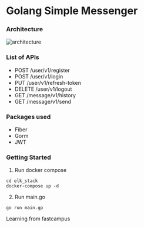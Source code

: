 # Golang Simple Messenger
### Architecture
![architecture](https://github.com/user-attachments/assets/e58188eb-2d7a-4004-8ef5-0dea47c9fc72)

### List of APIs
- POST /user/v1/register
- POST /user/v1/login
- PUT /user/v1/refresh-token
- DELETE /user/v1/logout
- GET /message/v1/history
- GET /message/v1/send

### Packages used
- Fiber
- Gorm
- JWT

### Getting Started
1. Run docker compose

```
cd elk_stack
docker-compose up -d
```

2. Run main.go

```
go run main.gp
```

Learning from fastcampus
